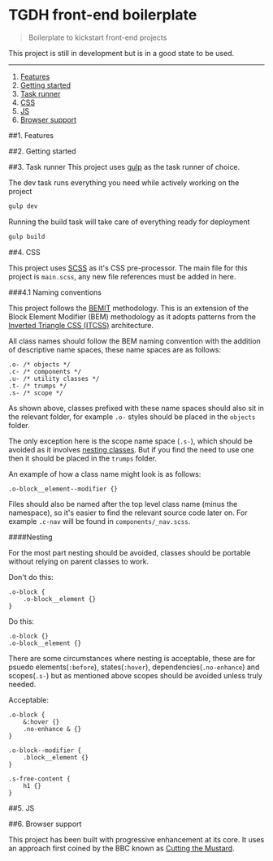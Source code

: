 # TGDH front-end boilerplate

> Boilerplate to kickstart front-end projects

This project is still in development but is in a good state to be used.

* * *

1. [Features](#1-features)  
2. [Getting started](#2-getting-started)
3. [Task runner](#3-task-runner)
4. [CSS](#4-CSS)
5. [JS](#5-JS)
6. [Browser support](#6-browser-support)

##1. Features

##2. Getting started

##3. Task runner
This project uses [gulp](http://gulpjs.com/) as the task runner of choice.

The dev task runs everything you need while actively working on the project
```bash
gulp dev
```

Running the build task will take care of everything ready for deployment
```bash
gulp build
```

##4. CSS

This project uses [SCSS](http://sass-lang.com/) as it's CSS pre-processor. The main file for this project is `main.scss`, any new file references must be added in here.


###4.1 Naming conventions

This project follows the [BEMIT](http://csswizardry.com/2015/08/bemit-taking-the-bem-naming-convention-a-step-further/) methodology. This is an extension of the Block Element Modifier (BEM) methodology as it adopts patterns from the [Inverted Triangle CSS (ITCSS)](https://twitter.com/itcss_io) architecture.

All class names should follow the BEM naming convention with the addition of descriptive name spaces, these name spaces are as follows:

```
.o- /* objects */
.c- /* components */
.u- /* utility classes */
.t- /* trumps */
.s- /* scope */
```

As shown above, classes prefixed with these name spaces should also sit in the relevant folder, for example `.o-` styles should be placed in the `objects` folder.

The only exception here is the scope name space (`.s-`), which should be avoided as it involves [nesting classes](#nesting). But if you find the need to use one then it should be placed in the `trumps` folder.

An example of how a class name might look is as follows:

```
.o-block__element--modifier {}
```

Files should also be named after the top level class name (minus the namespace), so it's easier to find the relevant source code later on. For example `.c-nav` will be found in `components/_nav.scss`.

####Nesting

For the most part nesting should be avoided, classes should be portable without relying on parent classes to work.

Don't do this:
```
.o-block {
    .o-block__element {}
}
```
Do this:
```
.o-block {}
.o-block__element {}
```

There are some circumstances where nesting is acceptable, these are for psuedo elements(`:before`), states(`:hover`), dependencies(`.no-enhance`) and scopes(`.s-`) but as mentioned above scopes should be avoided unless truly needed.

Acceptable:
```
.o-block {
    &:hover {}
    .no-enhance & {}
}

.o-block--modifier {
    .block__element {}
}

.s-free-content {
    h1 {}
}

```

##5. JS

##6. Browser support

This project has been built with progressive enhancement at its core. It uses an approach first coined by the BBC known as [Cutting the Mustard](http://responsivenews.co.uk/post/18948466399/cutting-the-mustard).
